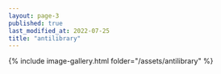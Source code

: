 ```yaml
---
layout: page-3
published: true
last_modified_at: 2022-07-25
title: "antilibrary"  
---
```




{% include image-gallery.html folder="/assets/antilibrary" %}

